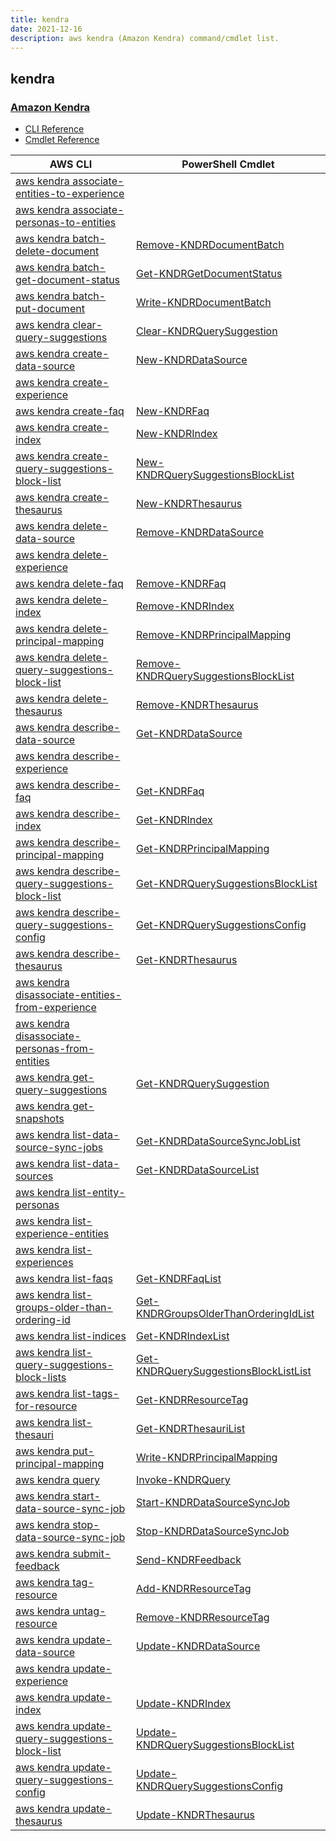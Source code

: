 ```yaml
---
title: kendra
date: 2021-12-16
description: aws kendra (Amazon Kendra) command/cmdlet list.
---
```


## kendra

### [Amazon Kendra](https://aws.amazon.com/kendra//)

* [CLI Reference](https://docs.aws.amazon.com/cli/latest/reference/kendra/index.html)
* [Cmdlet Reference](https://docs.aws.amazon.com/powershell/latest/reference/items/Kendra_cmdlets.html)

|AWS CLI|PowerShell Cmdlet|
|----|----|
|[aws kendra associate-entities-to-experience](https://docs.aws.amazon.com/cli/latest/reference/kendra/associate-entities-to-experience.html)||
|[aws kendra associate-personas-to-entities](https://docs.aws.amazon.com/cli/latest/reference/kendra/associate-personas-to-entities.html)||
|[aws kendra batch-delete-document](https://docs.aws.amazon.com/cli/latest/reference/kendra/batch-delete-document.html)|[Remove-KNDRDocumentBatch](https://docs.aws.amazon.com/powershell/latest/reference/items/Remove-KNDRDocumentBatch.html)|
|[aws kendra batch-get-document-status](https://docs.aws.amazon.com/cli/latest/reference/kendra/batch-get-document-status.html)|[Get-KNDRGetDocumentStatus](https://docs.aws.amazon.com/powershell/latest/reference/items/Get-KNDRGetDocumentStatus.html)|
|[aws kendra batch-put-document](https://docs.aws.amazon.com/cli/latest/reference/kendra/batch-put-document.html)|[Write-KNDRDocumentBatch](https://docs.aws.amazon.com/powershell/latest/reference/items/Write-KNDRDocumentBatch.html)|
|[aws kendra clear-query-suggestions](https://docs.aws.amazon.com/cli/latest/reference/kendra/clear-query-suggestions.html)|[Clear-KNDRQuerySuggestion](https://docs.aws.amazon.com/powershell/latest/reference/items/Clear-KNDRQuerySuggestion.html)|
|[aws kendra create-data-source](https://docs.aws.amazon.com/cli/latest/reference/kendra/create-data-source.html)|[New-KNDRDataSource](https://docs.aws.amazon.com/powershell/latest/reference/items/New-KNDRDataSource.html)|
|[aws kendra create-experience](https://docs.aws.amazon.com/cli/latest/reference/kendra/create-experience.html)||
|[aws kendra create-faq](https://docs.aws.amazon.com/cli/latest/reference/kendra/create-faq.html)|[New-KNDRFaq](https://docs.aws.amazon.com/powershell/latest/reference/items/New-KNDRFaq.html)|
|[aws kendra create-index](https://docs.aws.amazon.com/cli/latest/reference/kendra/create-index.html)|[New-KNDRIndex](https://docs.aws.amazon.com/powershell/latest/reference/items/New-KNDRIndex.html)|
|[aws kendra create-query-suggestions-block-list](https://docs.aws.amazon.com/cli/latest/reference/kendra/create-query-suggestions-block-list.html)|[New-KNDRQuerySuggestionsBlockList](https://docs.aws.amazon.com/powershell/latest/reference/items/New-KNDRQuerySuggestionsBlockList.html)|
|[aws kendra create-thesaurus](https://docs.aws.amazon.com/cli/latest/reference/kendra/create-thesaurus.html)|[New-KNDRThesaurus](https://docs.aws.amazon.com/powershell/latest/reference/items/New-KNDRThesaurus.html)|
|[aws kendra delete-data-source](https://docs.aws.amazon.com/cli/latest/reference/kendra/delete-data-source.html)|[Remove-KNDRDataSource](https://docs.aws.amazon.com/powershell/latest/reference/items/Remove-KNDRDataSource.html)|
|[aws kendra delete-experience](https://docs.aws.amazon.com/cli/latest/reference/kendra/delete-experience.html)||
|[aws kendra delete-faq](https://docs.aws.amazon.com/cli/latest/reference/kendra/delete-faq.html)|[Remove-KNDRFaq](https://docs.aws.amazon.com/powershell/latest/reference/items/Remove-KNDRFaq.html)|
|[aws kendra delete-index](https://docs.aws.amazon.com/cli/latest/reference/kendra/delete-index.html)|[Remove-KNDRIndex](https://docs.aws.amazon.com/powershell/latest/reference/items/Remove-KNDRIndex.html)|
|[aws kendra delete-principal-mapping](https://docs.aws.amazon.com/cli/latest/reference/kendra/delete-principal-mapping.html)|[Remove-KNDRPrincipalMapping](https://docs.aws.amazon.com/powershell/latest/reference/items/Remove-KNDRPrincipalMapping.html)|
|[aws kendra delete-query-suggestions-block-list](https://docs.aws.amazon.com/cli/latest/reference/kendra/delete-query-suggestions-block-list.html)|[Remove-KNDRQuerySuggestionsBlockList](https://docs.aws.amazon.com/powershell/latest/reference/items/Remove-KNDRQuerySuggestionsBlockList.html)|
|[aws kendra delete-thesaurus](https://docs.aws.amazon.com/cli/latest/reference/kendra/delete-thesaurus.html)|[Remove-KNDRThesaurus](https://docs.aws.amazon.com/powershell/latest/reference/items/Remove-KNDRThesaurus.html)|
|[aws kendra describe-data-source](https://docs.aws.amazon.com/cli/latest/reference/kendra/describe-data-source.html)|[Get-KNDRDataSource](https://docs.aws.amazon.com/powershell/latest/reference/items/Get-KNDRDataSource.html)|
|[aws kendra describe-experience](https://docs.aws.amazon.com/cli/latest/reference/kendra/describe-experience.html)||
|[aws kendra describe-faq](https://docs.aws.amazon.com/cli/latest/reference/kendra/describe-faq.html)|[Get-KNDRFaq](https://docs.aws.amazon.com/powershell/latest/reference/items/Get-KNDRFaq.html)|
|[aws kendra describe-index](https://docs.aws.amazon.com/cli/latest/reference/kendra/describe-index.html)|[Get-KNDRIndex](https://docs.aws.amazon.com/powershell/latest/reference/items/Get-KNDRIndex.html)|
|[aws kendra describe-principal-mapping](https://docs.aws.amazon.com/cli/latest/reference/kendra/describe-principal-mapping.html)|[Get-KNDRPrincipalMapping](https://docs.aws.amazon.com/powershell/latest/reference/items/Get-KNDRPrincipalMapping.html)|
|[aws kendra describe-query-suggestions-block-list](https://docs.aws.amazon.com/cli/latest/reference/kendra/describe-query-suggestions-block-list.html)|[Get-KNDRQuerySuggestionsBlockList](https://docs.aws.amazon.com/powershell/latest/reference/items/Get-KNDRQuerySuggestionsBlockList.html)|
|[aws kendra describe-query-suggestions-config](https://docs.aws.amazon.com/cli/latest/reference/kendra/describe-query-suggestions-config.html)|[Get-KNDRQuerySuggestionsConfig](https://docs.aws.amazon.com/powershell/latest/reference/items/Get-KNDRQuerySuggestionsConfig.html)|
|[aws kendra describe-thesaurus](https://docs.aws.amazon.com/cli/latest/reference/kendra/describe-thesaurus.html)|[Get-KNDRThesaurus](https://docs.aws.amazon.com/powershell/latest/reference/items/Get-KNDRThesaurus.html)|
|[aws kendra disassociate-entities-from-experience](https://docs.aws.amazon.com/cli/latest/reference/kendra/disassociate-entities-from-experience.html)||
|[aws kendra disassociate-personas-from-entities](https://docs.aws.amazon.com/cli/latest/reference/kendra/disassociate-personas-from-entities.html)||
|[aws kendra get-query-suggestions](https://docs.aws.amazon.com/cli/latest/reference/kendra/get-query-suggestions.html)|[Get-KNDRQuerySuggestion](https://docs.aws.amazon.com/powershell/latest/reference/items/Get-KNDRQuerySuggestion.html)|
|[aws kendra get-snapshots](https://docs.aws.amazon.com/cli/latest/reference/kendra/get-snapshots.html)||
|[aws kendra list-data-source-sync-jobs](https://docs.aws.amazon.com/cli/latest/reference/kendra/list-data-source-sync-jobs.html)|[Get-KNDRDataSourceSyncJobList](https://docs.aws.amazon.com/powershell/latest/reference/items/Get-KNDRDataSourceSyncJobList.html)|
|[aws kendra list-data-sources](https://docs.aws.amazon.com/cli/latest/reference/kendra/list-data-sources.html)|[Get-KNDRDataSourceList](https://docs.aws.amazon.com/powershell/latest/reference/items/Get-KNDRDataSourceList.html)|
|[aws kendra list-entity-personas](https://docs.aws.amazon.com/cli/latest/reference/kendra/list-entity-personas.html)||
|[aws kendra list-experience-entities](https://docs.aws.amazon.com/cli/latest/reference/kendra/list-experience-entities.html)||
|[aws kendra list-experiences](https://docs.aws.amazon.com/cli/latest/reference/kendra/list-experiences.html)||
|[aws kendra list-faqs](https://docs.aws.amazon.com/cli/latest/reference/kendra/list-faqs.html)|[Get-KNDRFaqList](https://docs.aws.amazon.com/powershell/latest/reference/items/Get-KNDRFaqList.html)|
|[aws kendra list-groups-older-than-ordering-id](https://docs.aws.amazon.com/cli/latest/reference/kendra/list-groups-older-than-ordering-id.html)|[Get-KNDRGroupsOlderThanOrderingIdList](https://docs.aws.amazon.com/powershell/latest/reference/items/Get-KNDRGroupsOlderThanOrderingIdList.html)|
|[aws kendra list-indices](https://docs.aws.amazon.com/cli/latest/reference/kendra/list-indices.html)|[Get-KNDRIndexList](https://docs.aws.amazon.com/powershell/latest/reference/items/Get-KNDRIndexList.html)|
|[aws kendra list-query-suggestions-block-lists](https://docs.aws.amazon.com/cli/latest/reference/kendra/list-query-suggestions-block-lists.html)|[Get-KNDRQuerySuggestionsBlockListList](https://docs.aws.amazon.com/powershell/latest/reference/items/Get-KNDRQuerySuggestionsBlockListList.html)|
|[aws kendra list-tags-for-resource](https://docs.aws.amazon.com/cli/latest/reference/kendra/list-tags-for-resource.html)|[Get-KNDRResourceTag](https://docs.aws.amazon.com/powershell/latest/reference/items/Get-KNDRResourceTag.html)|
|[aws kendra list-thesauri](https://docs.aws.amazon.com/cli/latest/reference/kendra/list-thesauri.html)|[Get-KNDRThesauriList](https://docs.aws.amazon.com/powershell/latest/reference/items/Get-KNDRThesauriList.html)|
|[aws kendra put-principal-mapping](https://docs.aws.amazon.com/cli/latest/reference/kendra/put-principal-mapping.html)|[Write-KNDRPrincipalMapping](https://docs.aws.amazon.com/powershell/latest/reference/items/Write-KNDRPrincipalMapping.html)|
|[aws kendra query](https://docs.aws.amazon.com/cli/latest/reference/kendra/query.html)|[Invoke-KNDRQuery](https://docs.aws.amazon.com/powershell/latest/reference/items/Invoke-KNDRQuery.html)|
|[aws kendra start-data-source-sync-job](https://docs.aws.amazon.com/cli/latest/reference/kendra/start-data-source-sync-job.html)|[Start-KNDRDataSourceSyncJob](https://docs.aws.amazon.com/powershell/latest/reference/items/Start-KNDRDataSourceSyncJob.html)|
|[aws kendra stop-data-source-sync-job](https://docs.aws.amazon.com/cli/latest/reference/kendra/stop-data-source-sync-job.html)|[Stop-KNDRDataSourceSyncJob](https://docs.aws.amazon.com/powershell/latest/reference/items/Stop-KNDRDataSourceSyncJob.html)|
|[aws kendra submit-feedback](https://docs.aws.amazon.com/cli/latest/reference/kendra/submit-feedback.html)|[Send-KNDRFeedback](https://docs.aws.amazon.com/powershell/latest/reference/items/Send-KNDRFeedback.html)|
|[aws kendra tag-resource](https://docs.aws.amazon.com/cli/latest/reference/kendra/tag-resource.html)|[Add-KNDRResourceTag](https://docs.aws.amazon.com/powershell/latest/reference/items/Add-KNDRResourceTag.html)|
|[aws kendra untag-resource](https://docs.aws.amazon.com/cli/latest/reference/kendra/untag-resource.html)|[Remove-KNDRResourceTag](https://docs.aws.amazon.com/powershell/latest/reference/items/Remove-KNDRResourceTag.html)|
|[aws kendra update-data-source](https://docs.aws.amazon.com/cli/latest/reference/kendra/update-data-source.html)|[Update-KNDRDataSource](https://docs.aws.amazon.com/powershell/latest/reference/items/Update-KNDRDataSource.html)|
|[aws kendra update-experience](https://docs.aws.amazon.com/cli/latest/reference/kendra/update-experience.html)||
|[aws kendra update-index](https://docs.aws.amazon.com/cli/latest/reference/kendra/update-index.html)|[Update-KNDRIndex](https://docs.aws.amazon.com/powershell/latest/reference/items/Update-KNDRIndex.html)|
|[aws kendra update-query-suggestions-block-list](https://docs.aws.amazon.com/cli/latest/reference/kendra/update-query-suggestions-block-list.html)|[Update-KNDRQuerySuggestionsBlockList](https://docs.aws.amazon.com/powershell/latest/reference/items/Update-KNDRQuerySuggestionsBlockList.html)|
|[aws kendra update-query-suggestions-config](https://docs.aws.amazon.com/cli/latest/reference/kendra/update-query-suggestions-config.html)|[Update-KNDRQuerySuggestionsConfig](https://docs.aws.amazon.com/powershell/latest/reference/items/Update-KNDRQuerySuggestionsConfig.html)|
|[aws kendra update-thesaurus](https://docs.aws.amazon.com/cli/latest/reference/kendra/update-thesaurus.html)|[Update-KNDRThesaurus](https://docs.aws.amazon.com/powershell/latest/reference/items/Update-KNDRThesaurus.html)|

